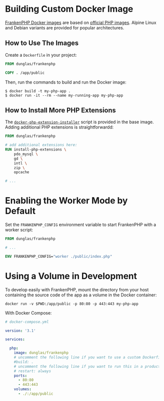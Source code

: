 # Building Custom Docker Image

[FrankenPHP Docker images](https://hub.docker.com/repository/docker/dunglas/frankenphp) are based on [official PHP images](https://hub.docker.com/_/php/). Alpine Linux and Debian variants are provided for popular architectures.

## How to Use The Images

Create a `Dockerfile` in your project:

```Dockerfile
FROM dunglas/frankenphp

COPY . /app/public
```

Then, run the commands to build and run the Docker image:

```
$ docker build -t my-php-app .
$ docker run -it --rm --name my-running-app my-php-app
```

## How to Install More PHP Extensions

The [`docker-php-extension-installer`](https://github.com/mlocati/docker-php-extension-installer) script is provided in the base image.
Adding additional PHP extensions is straightforwardd:

```dockerfile
FROM dunglas/frankenphp

# add additional extensions here:
RUN install-php-extensions \
    pdo_mysql \
    gd \
    intl \
    zip \
    opcache

# ...
```

# Enabling the Worker Mode by Default

Set the `FRANKENPHP_CONFIG` environment variable to start FrankenPHP with a worker script:

```Dockerfile
FROM dunglas/frankenphp

# ...

ENV FRANKENPHP_CONFIG="worker ./public/index.php"
```

# Using a Volume in Development

To develop easily with FrankenPHP, mount the directory from your host containing the source code of the app as a volume in the Docker container:

```
docker run -v $PWD:/app/public -p 80:80 -p 443:443 my-php-app
```

With Docker Compose:

```yaml
# docker-compose.yml

version: '3.1'

services:

  php:
    image: dunglas/frankenphp
    # uncomment the following line if you want to use a custom Dockerfile
    #build: .
    # uncomment the following line if you want to run this in a production environment
    # restart: always
    ports:
      - 80:80
      - 443:443
    volumes:
      - ./:/app/public
```
